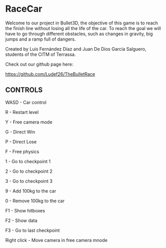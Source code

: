 # RaceCar

Welcome to our project in Bullet3D, the objective of this game is to reach the finish line without losing all the life of the car. To reach the goal we will have to go through different obstacles, such as changes in gravity, big jumps and a ramp full of dangers.

Created by Luis Fernández Díaz and Juan De Dios García Salguero, students of the CITM of Terrassa.

Check out our github page here:

https://github.com/Ludef26/TheBulletRace

## CONTROLS

WASD - Car control

R - Restart level

Y - Free camera mode

G - Direct Win 

P - Direct Lose

F - Free physics

1 - Go to checkpoint 1 

2 - Go to checkpoint 2
 
3 - Go to checkpoint 3

9 - Add 100kg to the car 

0 - Remove 100kg to the car

F1 - Show hitboxes 

F2 - Show data

F3 - Go to last checkpoint

Right click - Move camera in free camera mnode
